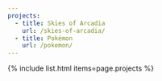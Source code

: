 ```yaml
---
projects:
  - title: Skies of Arcadia
    url: /skies-of-arcadia/
  - title: Pokémon
    url: /pokemon/
---
```


{% include list.html items=page.projects %}
